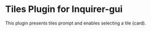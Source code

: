 # Tiles Plugin for Inquirer-gui

This plugin presents tiles prompt and enables selecting a tile (card).
